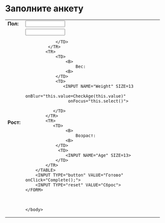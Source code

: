 <!DOCTYPE html>
<html>
	<head>
		<meta charset="utf-8">
		<title>Projec</title>
		<link rel="stylesheet" href="Project.css">
	</head>
	<body>
         <script>
           'use strict'
             function Complete()
             {
                var Elem="\nПол: " + document.Sel1.Sex.value +
                   "\nРост: " + document.Sel1.Height.value +
                   "\nВес: " + document.Sel1.Weight.value +
                   "\nВозраст: " + document.Sel1.Age.value;
               alert(Elem);
          }
         </script>
     <h1>Заполните анкету</h1>
     <FORM NAME="Sel1">
    <TABLE>
           <TR>
                <TD>
                    <B>
                        Пол:
                    <B>
                </TD>
                <TD> 
                     <INPUT NAME="Sex" SIZE=13 list="идентификатор"
                  onBlur="this.value=this.value.toUpperCase()">
                    <datalist id="идентификатор">
                        <option value="Мужской">
                        <option value="Женский">
                    </datalist>
                </TD>
            </TR>
            <TR>
                <TD>
                    <B>
                        Рост:
                    <B>
                </TD>
                <TD>
                    <INPUT NAME="Height" SIZE=13
                      onBlur="this.value=this.value.toUpperCase()">

                </TD>
             </TR>
            <TR>
                <TD>
                    <B>
                        Вес:
                    <B>
                </TD>
                <TD>
                   <INPUT NAME="Weight" SIZE=13 
                      onBlur="this.value=CheckAge(this.value)"
                     onFocus="this.select()">

               </TD>
            </TR>
            <TR>
               <TD>
                    <B>
                        Возраст:
                    <B>
                </TD>
                 <TD>
                    <INPUT NAME="Age" SIZE=13>
                </TD>
            </TR>
        </TABLE>
        <INPUT TYPE="button" VALUE="Готово" onClick="Complete();">
        <INPUT TYPE="reset" VALUE="Сброс">
    </FORM>



	</body>
</html>
